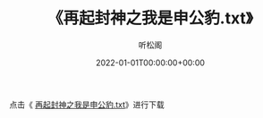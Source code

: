 ﻿---
title:  《再起封神之我是申公豹.txt》
date:   2022-01-01T00:00:00+00:00
author: 听松阁
layout: post
permalink: /再起封神之我是申公豹/
categories: 小说
tags: [小说]
---

点击《 [再起封神之我是申公豹.txt](http://img.660000.xyz/bookstukust/book/bntxt/10/再起封神之我是申公豹.txt)》进行下载